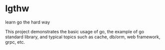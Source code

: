 # lgthw
learn go the hard way


This project demonstrates the basic usage of go, the example of go standard library, and typical topics such as cache, db/orm, web framework, grpc, etc.
